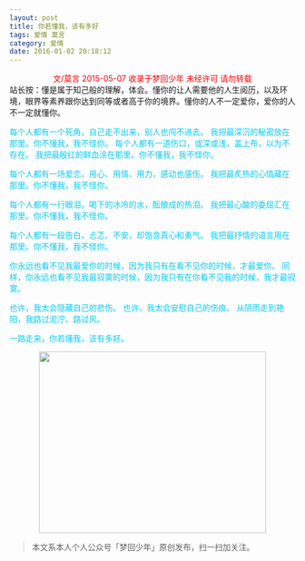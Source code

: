 ```yaml
---
layout: post
title: 你若懂我，该有多好
tags: 爱情 莫言
category: 爱情
date: 2016-01-02 20:18:12
---
```


<center><span style="color: red;">文/莫言 2015-05-07 收录于梦回少年 未经许可 请勿转载</span></center>
站长按：懂是属于知己般的理解，体会。懂你的让人需要他的人生阅历，以及环境，眼界等素养跟你达到同等或者高于你的境界。懂你的人不一定爱你，爱你的人不一定就懂你。

<span style="color: #00ccff;">每个人都有一个死角，自己走不出来，别人也闯不进去。</span>
<span style="color: #00ccff;"> 我把最深沉的秘密放在那里。你不懂我，我不怪你。</span>
<span style="color: #00ccff;"> 每个人都有一道伤口，或深或浅，盖上布，以为不存在。</span>
<span style="color: #00ccff;"> 我把最殷红的鲜血涂在那里。你不懂我，我不怪你。</span>

<span style="color: #00ccff;">每个人都有一场爱恋，用心、用情、用力，感动也感伤。</span>
<span style="color: #00ccff;"> 我把最炙热的心情藏在那里。你不懂我，我不怪你。</span>

<span style="color: #00ccff;">每个人都有一行眼泪，喝下的冰冷的水，酝酿成的热泪。</span>
<span style="color: #00ccff;"> 我把最心酸的委屈汇在那里。你不懂我，我不怪你。</span>

<span style="color: #00ccff;">每个人都有一段告白，忐忑、不安，却饱含真心和勇气。</span>
<span style="color: #00ccff;"> 我把最抒情的语言用在那里。你不懂我，我不怪你。</span>

<span style="color: #00ccff;">你永远也看不见我最爱你的时候，因为我只有在看不见你的时候，才最爱你。</span>
<span style="color: #00ccff;"> 同样，你永远也看不见我最寂寞的时候，因为我只有在你看不见我的时候，我才最寂寞。</span>

<span style="color: #00ccff;">也许，我太会隐藏自己的悲伤。</span>
<span style="color: #00ccff;"> 也许，我太会安慰自己的伤痕。</span>
<span style="color: #00ccff;"> 从阴雨走到艳阳，我路过泥泞、路过风。</span>

<span style="color: #00ccff;">一路走来，你若懂我，该有多好。</span>

<div align="center">
<img src="http://7xlkoc.com1.z0.glb.clouddn.com/qrcodenew.jpg" width="400" height="320" />
</div>

> 本文系本人个人公众号「梦回少年」原创发布，扫一扫加关注。